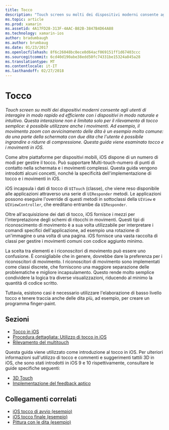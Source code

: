 ```yaml
---
title: Tocco
description: "Touch screen su molti dei dispositivi moderni consente agli utenti di interagire in modo rapido ed efficiente con i dispositivi in modo naturale e intuitivo. Questa interazione non è limitata solo per il rilevamento di tocco semplice: è possibile utilizzare anche i movimenti. Ad esempio, il movimento zoom con avvicinamento delle dita è un esempio molto comune: da una parte della schermata con due dita che l'utente è possibile ingrandire o ridurre di compressione. Questa guida viene esaminato tocco e i movimenti in iOS."
ms.topic: article
ms.prod: xamarin
ms.assetid: 4A17FD28-313F-4AAC-B82B-3847B4D64A88
ms.technology: xamarin-ios
author: bradumbaugh
ms.author: brumbaug
ms.date: 01/23/2017
ms.openlocfilehash: 8f6c26048bc0ece0d64acf069151ff1d67403ccc
ms.sourcegitcommit: 6cd40d190abe38edd50fc74331be15324a845a28
ms.translationtype: MT
ms.contentlocale: it-IT
ms.lasthandoff: 02/27/2018
---
```

# <a name="touch"></a>Tocco

_Touch screen su molti dei dispositivi moderni consente agli utenti di interagire in modo rapido ed efficiente con i dispositivi in modo naturale e intuitivo. Questa interazione non è limitata solo per il rilevamento di tocco semplice: è possibile utilizzare anche i movimenti. Ad esempio, il movimento zoom con avvicinamento delle dita è un esempio molto comune: da una parte della schermata con due dita che l'utente è possibile ingrandire o ridurre di compressione. Questa guida viene esaminato tocco e i movimenti in iOS._


Come altre piattaforme per dispositivi mobili, iOS dispone di un numero di modi per gestire il tocco. Può supportare Multi-touch-numero di punti di contatto nella schermata e i movimenti complessi. Questa guida vengono introdotti alcuni concetti, nonché la specificità dell'implementazione di tocco e i movimenti in iOS.

iOS incapsula i dati di tocco di `UITouch` (classe), che viene reso disponibile alle applicazioni attraverso una serie di `UIResponder` metodi. Le applicazioni possono eseguire l'override di questi metodi in sottoclassi della `UIView` e `UIViewController`, che ereditano entrambe da `UIResponder`.

Oltre all'acquisizione dei dati di tocco, iOS fornisce i mezzi per l'interpretazione degli schemi di ritocchi in movimenti. Questi tipi di riconoscimento di movimento è a sua volta utilizzabile per interpretare i comandi specifici dell'applicazione, ad esempio una rotazione di un'immagine o una volta di una pagina. iOS fornisce una vasta raccolta di classi per gestire i movimenti comuni con codice aggiunto minimo.

La scelta tra elementi e i riconoscitori di movimento può essere uno confusione. È consigliabile che in genere, dovrebbe dare la preferenza per i riconoscitori di movimento. I riconoscitori di movimento sono implementati come classi discrete, che forniscono una maggiore separazione delle problematiche e migliore incapsulamento. Questo rende molto semplice condividere la logica tra diverse visualizzazioni, riducendo al minimo la quantità di codice scritto.

Tuttavia, esistono casi è necessario utilizzare l'elaborazione di basso livello tocco e tenere traccia anche delle dita più, ad esempio, per creare un programma finger-paint.

## <a name="sections"></a>Sezioni

-  [Tocco in iOS](touch-in-ios.md)
-  [Procedura dettagliata: Utilizzo di tocco in iOS](ios-touch-walkthrough.md)
-  [Rilevamento del multitouch](touch-tracking.md)

Questa guida viene utilizzato come introduzione al tocco in iOS. Per ulteriori informazioni sull'utilizzo di tocco e commenti e suggerimenti tattili 3D in iOS, che sono stati introdotti in iOS 9 e 10 rispettivamente, consultare le guide specifiche seguenti:

* [3D Touch](~/ios/platform/3d-touch.md)
* [Implementazione del feedback aptico](~/ios/user-interface/ios-ui/haptic-feedback.md)



## <a name="related-links"></a>Collegamenti correlati

- [iOS tocco di avvio (esempio)](https://developer.xamarin.com/samples/monotouch/ApplicationFundamentals/Touch_start)
- [iOS tocco finale (esempio)](https://developer.xamarin.com/samples/monotouch/ApplicationFundamentals/Touch_final)
- [Pittura con le dita (esempio)](https://developer.xamarin.com/samples/monotouch/ApplicationFundamentals/FingerPaint)
